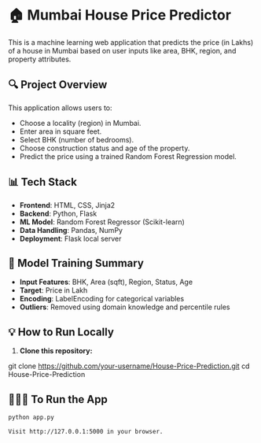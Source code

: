 # 🏠 Mumbai House Price Predictor

This is a machine learning web application that predicts the price (in Lakhs) of a house in Mumbai based on user inputs like area, BHK, region, and property attributes.

## 🔍 Project Overview

This application allows users to:
- Choose a locality (region) in Mumbai.
- Enter area in square feet.
- Select BHK (number of bedrooms).
- Choose construction status and age of the property.
- Predict the price using a trained Random Forest Regression model.

## 📊 Tech Stack

- **Frontend**: HTML, CSS, Jinja2
- **Backend**: Python, Flask
- **ML Model**: Random Forest Regressor (Scikit-learn)
- **Data Handling**: Pandas, NumPy
- **Deployment**: Flask local server


## 🧠 Model Training Summary

- **Input Features**: BHK, Area (sqft), Region, Status, Age
- **Target**: Price in Lakh
- **Encoding**: LabelEncoding for categorical variables
- **Outliers**: Removed using domain knowledge and percentile rules

## 💡 How to Run Locally

1. **Clone this repository:**

git clone https://github.com/your-username/House-Price-Prediction.git
cd House-Price-Prediction

## 🏃🏽‍♂️ To Run the App
```bash
python app.py

Visit http://127.0.0.1:5000 in your browser.

